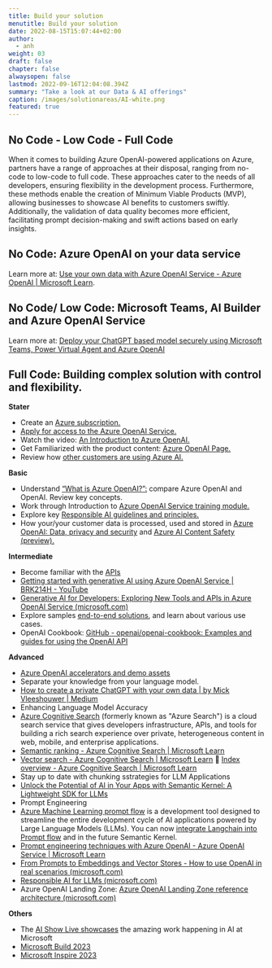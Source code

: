 ```yaml
---
title: Build your solution
menutitle: Build your solution
date: 2022-08-15T15:07:44+02:00
author: 
  - anh
weight: 03
draft: false
chapter: false
alwaysopen: false
lastmod: 2022-09-16T12:04:08.394Z
summary: "Take a look at our Data & AI offerings"
caption: /images/solutionareas/AI-white.png
featured: true
---
```


## No Code - Low Code - Full Code 

When it comes to building Azure OpenAI-powered applications on Azure, partners have a range of approaches at their disposal, ranging from no-code to low-code to full code. These approaches cater to the needs of all developers, ensuring flexibility in the development process. Furthermore, these methods enable the creation of Minimum Viable Products (MVP), allowing businesses to showcase AI benefits to customers swiftly. Additionally, the validation of data quality becomes more efficient, facilitating prompt decision-making and swift actions based on early insights.  

## No Code: Azure OpenAI on your data service
Learn more at: [<u>Use your own data with Azure OpenAI Service - Azure OpenAI | Microsoft Learn</u>](https://learn.microsoft.com/en-us/azure/ai-services/openai/use-your-data-quickstart?tabs=command-line&pivots=programming-language-studio).

## No Code/ Low Code: Microsoft Teams, AI Builder and Azure OpenAI Service
Learn more at: [<u>Deploy your ChatGPT based model securely using Microsoft Teams, Power Virtual Agent and Azure OpenAI</u>](https://devblogs.microsoft.com/microsoft365dev/deploy-your-chatgpt-based-model-securely-using-microsoft-teams-power-virtual-agent-and-azure-openai/)

## Full Code: Building complex solution with control and flexibility. 

**Stater**
- Create an [<u>Azure subscription.</u>](https://azure.microsoft.com/en-us/free/ai-services)
-	[<u>Apply for access to the Azure OpenAI Service.</u>](https://customervoice.microsoft.com/Pages/ResponsePage.aspx?id=v4j5cvGGr0GRqy180BHbR7en2Ais5pxKtso_Pz4b1_xUOFA5Qk1UWDRBMjg0WFhPMkIzTzhKQ1dWNyQlQCN0PWcu)
-	Watch the video: [<u>An Introduction to Azure OpenAI.</u>](https://www.youtube.com/watch?v=HTw4cJy3XNk)
-	Get Familiarized with the product content: [<u>Azure OpenAI Page.</u>](https://azure.microsoft.com/en-us/products/ai-services/openai-service)
-	Review how [<u>other customers are using Azure AI.</u>](https://www.microsoft.com/en-us/ai/azure-customer-stories-ai)

**Basic**
-	Understand [<u>“What is Azure OpenAI?”:</u>](https://learn.microsoft.com/en-us/azure/ai-services/openai/overview) compare Azure OpenAI and OpenAI. Review key concepts.
-	Work through Introduction to [<u>Azure OpenAI Service training module.</u>](https://learn.microsoft.com/en-us/training/modules/explore-azure-openai/)
-	Explore key [<u>Responsible AI guidelines and principles.</u>](https://learn.microsoft.com/en-us/legal/cognitive-services/openai/transparency-note?context=%2Fazure%2Fcognitive-services%2Fopenai%2Fcontext%2Fcontext&tabs=text)
-	How your/your customer data is processed, used and stored in [<u>Azure OpenAI: Data, privacy and security</u>](https://learn.microsoft.com/en-us/legal/cognitive-services/openai/data-privacy?context=%2Fazure%2Fcognitive-services%2Fopenai%2Fcontext%2Fcontext) and [<u>Azure AI Content Safety (preview).</u>](https://azure.microsoft.com/en-us/products/ai-services/ai-content-safety)

**Intermediate**
-	Become familiar with the [<u>APIs</u>](https://learn.microsoft.com/en-us/rest/api/cognitiveservices/)
-	[<u>Getting started with generative AI using Azure OpenAI Service | BRK214H - YouTube</u>](https://www.youtube.com/watch?v=o5uhn4GSpQU&t=263s)
-	[<u>Generative AI for Developers: Exploring New Tools and APIs in Azure OpenAI Service (microsoft.com)</u>](https://techcommunity.microsoft.com/t5/azure-ai-services-blog/generative-ai-for-developers-exploring-new-tools-and-apis-in/ba-p/3817003)
-	Explore samples [<u>end-to-end solutions</u>](https://github.com/Azure/azure-openai-samples), and learn about various use cases. 
-	OpenAI Cookbook: [<u>GitHub - openai/openai-cookbook: Examples and guides for using the OpenAI API</u>](https://github.com/openai/openai-cookbook/tree/main)

**Advanced**
-	[<u>Azure OpenAI accelerators and demo assets</u>](https://github.com/Azure/ai-solution-accelerators-list/blob/main/OpenAIDemos/README.md)
-	Separate your knowledge from your language model. 
-	[<u>How to create a private ChatGPT with your own data | by Mick Vleeshouwer | Medium</u>](https://medium.com/@imicknl/how-to-create-a-private-chatgpt-with-your-own-data-15754e6378a1)
-	Enhancing Language Model Accuracy
-	[<u>Azure Cognitive Search</u>](https://learn.microsoft.com/en-us/azure/search/search-what-is-azure-search) (formerly known as "Azure Search") is a cloud search service that gives developers infrastructure, APIs, and tools for building a rich search experience over private, heterogeneous content in web, mobile, and enterprise applications.
- [<u>Semantic ranking - Azure Cognitive Search | Microsoft Learn</u>](https://learn.microsoft.com/en-us/azure/search/semantic-ranking)
- [<u>Vector search - Azure Cognitive Search | Microsoft Learn</u>](https://learn.microsoft.com/en-us/azure/search/vector-search-overview)
	[<u>Index overview - Azure Cognitive Search | Microsoft Learn</u>](https://learn.microsoft.com/en-us/azure/search/search-what-is-an-index)
- Stay up to date with chunking sstrategies for LLM Applications
- [<u>Unlock the Potential of AI in Your Apps with Semantic Kernel: A Lightweight SDK for LLMs</u>](https://techcommunity.microsoft.com/t5/educator-developer-blog/unlock-the-potential-of-ai-in-your-apps-with-semantic-kernel-a/ba-p/3773847)
- Prompt Engineering
- [<u>Azure Machine Learning prompt flow</u>](https://learn.microsoft.com/en-us/azure/machine-learning/prompt-flow/overview-what-is-prompt-flow?view=azureml-api-2) is a development tool designed to streamline the entire development cycle of AI applications powered by Large Language Models (LLMs). You can now [<u>integrate Langchain into Prompt flow</u>](https://learn.microsoft.com/en-us/azure/machine-learning/prompt-flow/how-to-integrate-with-langchain?view=azureml-api-2) and in the future Semantic Kernel. 
- [<u>Prompt engineering techniques with Azure OpenAI - Azure OpenAI Service | Microsoft Learn</u>](https://learn.microsoft.com/en-us/azure/ai-services/openai/concepts/advanced-prompt-engineering?pivots=programming-language-chat-completions)
- [<u>From Prompts to Embeddings and Vector Stores - How to use OpenAI in real scenarios (microsoft.com)</u>](https://techcommunity.microsoft.com/t5/startups-at-microsoft/from-prompts-to-embeddings-and-vector-stores-how-to-use-openai/ba-p/3887755)
- [<u>Responsible AI for LLMs (microsoft.com)</u>](https://techcommunity.microsoft.com/t5/ai-machine-learning-blog/deploy-large-language-models-responsibly-with-azure-ai/ba-p/3876792)
- Azure OpenAI Landing Zone: [<u>Azure OpenAI Landing Zone reference architecture (microsoft.com)</u>](https://techcommunity.microsoft.com/t5/azure-architecture-blog/azure-openai-landing-zone-reference-architecture/ba-p/3882102)

**Others**
- The [<u>AI Show Live showcases</u>](https://learn.microsoft.com/en-us/shows/ai-show/) the amazing work happening in AI at Microsoft
- [<u>Microsoft Build 2023</u>](https://news.microsoft.com/build-2023/)
- [<u>Microsoft Inspire 2023</u>](https://inspire.microsoft.com/en-US/sessions?filter=topic%2FlogicalValue%3ESolution+Area&filter=solutionPlays%2FlogicalValue%3EAzure+-+Data+and+AI)




